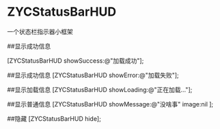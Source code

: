 # ZYCStatusBarHUD
一个状态栏指示器小框架

##显示成功信息

[ZYCStatusBarHUD showSuccess:@"加载成功"];

##显示成功信息
[ZYCStatusBarHUD showError:@"加载失败"];

##显示加载信息
[ZYCStatusBarHUD showLoading:@"正在加载..."];

##显示普通信息
[ZYCStatusBarHUD showMessage:@"没啥事" image:nil ];

##隐藏
[ZYCStatusBarHUD hide];


